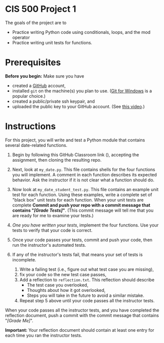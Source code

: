 # CIS 500 Project 1

The goals of the project are to 
* Practice writing Python code using conditionals, loops, and the mod operator
* Practice writing unit tests for functions.

# Prerequisites

<b>Before you begin:</b> Make sure you have 
 * created a [GitHub](https://www.github.com) account,
 * installed `git` on the machine(s) you plan to use. ([Git for Windows](https://gitforwindows.org/) is a popular choice.)
 * created a public/private ssh keypair, and
 * uploaded the public key to your GitHub account. (See [this video](https://www.youtube.com/watch?v=vw1k0PUpSeM).)

# Instructions

For this project, you will write and test a Python module that contains several date-related functions.

1. Begin by following this GitHub Classroom link (), accepting the assignment, then cloning the resulting repo.

2. Next, look at `my_date.py`.  This file contains shells for the four functions you will implement. A comment in each function describes its expected behavior. Ask the instructor if it is not clear what a function should do.

3. Now look at `my_date_student_test.py`. This file contains an example unit test for each function.
 Using these examples, write a complete set of "black box" unit tests for each function. When your unit tests are complete <b>Commit and push your repo with a commit message that contains "<em>[Grade Tests]</em>"</b>. (This commit message will tell me that you are ready for me to examine your tests.)

4. <em>One you have written your tests</em>, implement the four functions. Use your tests to verify that your code is correct.

5. Once your code passes your tests, commit and push your code, then run the instructor's automated tests.

6. If any of the instructor's tests fail, that means your set of tests is incomplete. 
   1. Write a failing test (i.e., figure out what test case you are missing), 
   2. fix your code so the new test case passes, 
   3. Add a reflection to `reflection.txt`. This reflection should describe
      * The test case you overlooked, 
      * Thoughts about how it got overlooked,
      * Steps you will take in the future to avoid a similar mistake.
   4. Repeat step 5 above until your code passes all the instructor tests.

When your code passes all the instructor tests, and you have completed the reflection document, push a commit with the commit message that contains "<em>[Grade Me]</em>".

<b>Important:</b> Your reflection document should contain at least one entry for each time you ran the instructor tests.


